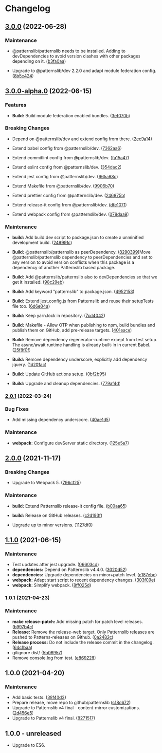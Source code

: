 # Changelog



## [3.0.0](https://github.com/patternslib/pat-content-mirror/compare/3.0.0-alpha.0...3.0.0) (2022-06-28)


### Maintenance


* @patternslib/patternslib needs to be installed. Adding to devDependencies to avoid version clashes with other packages depending on it. ([b3fa0aa](https://github.com/patternslib/pat-content-mirror/commit/b3fa0aa934d562d45201e8bc64d99cd84f76ebed))

* Upgrade to @patternslib/dev 2.2.0 and adapt module federation config. ([8b5c424](https://github.com/patternslib/pat-content-mirror/commit/8b5c4243fc110fa82315de1a2f98cdc7dadae13b))

## [3.0.0-alpha.0](https://github.com/patternslib/pat-content-mirror/compare/2.0.1...3.0.0-alpha.0) (2022-06-15)


### Features


* **Build:** Build module federation enabled bundles. ([3ef070b](https://github.com/patternslib/pat-content-mirror/commit/3ef070b6952f1c2953ac8f182786cc7501ea8c1e))


### Breaking Changes


* Depend on @patternslib/dev and extend config from there. ([2ec9a14](https://github.com/patternslib/pat-content-mirror/commit/2ec9a14fa3a8ab52563053f3d7661bf9fc6cbb13))

* Extend babel config from @patternslib/dev. ([7362aa6](https://github.com/patternslib/pat-content-mirror/commit/7362aa605bd03440ba8cf067822b77ce6e647f7c))

* Extend commitlint config from @patternslib/dev. ([fa15a47](https://github.com/patternslib/pat-content-mirror/commit/fa15a474bcae963cdf9ca56439f7ab67d4f3cb47))

* Extend eslint config from @patternslib/dev. ([354dac2](https://github.com/patternslib/pat-content-mirror/commit/354dac26359a1219bd198378134fd1805bdb1f63))

* Extend jest config from @patternslib/dev. ([665a68c](https://github.com/patternslib/pat-content-mirror/commit/665a68c421d9f64c2a558c01d90c02c72f16414d))

* Extend Makefile from @patternslib/dev. ([9906b70](https://github.com/patternslib/pat-content-mirror/commit/9906b702b9ef747951c4ba78091882fa45e164c8))

* Extend prettier config from @patternslib/dev. ([246875b](https://github.com/patternslib/pat-content-mirror/commit/246875b8fe0d630a4b6f3a6502788411627a3a86))

* Extend release-it config from @patternslib/dev. ([dfe1071](https://github.com/patternslib/pat-content-mirror/commit/dfe10713331db7d05f9742f8d0306f828a5d2329))

* Extend webpack config from @patternslib/dev. ([078daa9](https://github.com/patternslib/pat-content-mirror/commit/078daa9190b2e7e9634824ce42c17aa0f5442cfc))


### Maintenance


* **build:** Add build:dev script to package.json to create a unminified development build. ([24899fc](https://github.com/patternslib/pat-content-mirror/commit/24899fc7085cf351bdfbdb51e816c57938c5581d))

* **Build:** @patternslib/patternslib as peerDependency. ([8290399](https://github.com/patternslib/pat-content-mirror/commit/8290399250fd43bb5f45acf253ad2c389773babf))Move @patternslib/patternslib dependency to peerDependencies and set to any version to avoid version conflicts when this package is a dependency of another Patternslib based package.

* **Build:** Add @patternslib/patternslib also to devDependencies so that we get it installed. ([98c29eb](https://github.com/patternslib/pat-content-mirror/commit/98c29eb97c2908b7c9192c6c015a087b168724e0))

* **Build:** Add keyword "patternslib" to package.json. ([4952153](https://github.com/patternslib/pat-content-mirror/commit/495215366e4e01b6782712b738881129b606a9f6))

* **Build:** Extend jest.config.js from Patternslib and reuse their setupTests file too. ([6d6e04a](https://github.com/patternslib/pat-content-mirror/commit/6d6e04a4940af15c3daed54217e2975daeceebe2))

* **Build:** Keep yarn.lock in repository. ([7cd4042](https://github.com/patternslib/pat-content-mirror/commit/7cd404228fe321311c38f4b541c87698475a42ef))

* **Build:** Makefile - Allow OTP when publishing to npm, build bundles and publish them on GitHub, add pre-release targets. ([401eace](https://github.com/patternslib/pat-content-mirror/commit/401eacea84613e222cb743e9d9669c36218ca0d9))

* **Build:** Remove dependency regenerator-runtime except from test setup. The async/await runtime handling is already built-in in current Babel. ([25f8f0f](https://github.com/patternslib/pat-content-mirror/commit/25f8f0f5f9abcd1ab6a7716463b02c5d2371e33b))

* **Build:** Remove dependency underscore, explicitly add dependency jquery. ([1d201ac](https://github.com/patternslib/pat-content-mirror/commit/1d201ac699daee0e87f3b6c0acd7141626115497))

* **Build:** Update GitHub actions setup. ([0bf2b95](https://github.com/patternslib/pat-content-mirror/commit/0bf2b952ca1f1751a4390d91277069645f955566))

* **Build:** Upgrade and cleanup dependencies. ([779af4d](https://github.com/patternslib/pat-content-mirror/commit/779af4d39c9b9f17209b0357f80e3248be6bc890))

### [2.0.1](https://github.com/patternslib/pat-content-mirror/compare/2.0.0...2.0.1) (2022-03-24)


### Bug Fixes

* Add missing dependency underscore. ([40ae1d5](https://github.com/patternslib/pat-content-mirror/commit/40ae1d5d9e3031723b0e6e56ce83ac89180035f7))



### Maintenance

* **webpack:** Configure devServer static directory. ([125e5a7](https://github.com/patternslib/pat-content-mirror/commit/125e5a75b84000b40b0eee85f60227c79ca65e7e))

## [2.0.0](https://github.com/patternslib/pat-content-mirror/compare/1.1.0...2.0.0) (2021-11-17)


### Breaking Changes

* Upgrade to Webpack 5. ([796c125](https://github.com/patternslib/pat-content-mirror/commit/796c125c9f5531ae7d9afd8c25285598dc078d12))



### Maintenance

* **build:** Extend Patternslib release-it config file. ([b00aa65](https://github.com/patternslib/pat-content-mirror/commit/b00aa654d13a31e9d51a9a4b31784f5ed7190c2e))

* **build:** Release on GitHub releases. ([c2d193f](https://github.com/patternslib/pat-content-mirror/commit/c2d193f032914eb6e8bfeeb82822e83bb12201c4))

* Upgrade up to minor versions. ([1127df0](https://github.com/patternslib/pat-content-mirror/commit/1127df0623109e4027977ff723f0fd881ec8a495))

## [1.1.0](https://github.com/patternslib/pat-content-mirror/compare/1.0.1...1.1.0) (2021-06-15)


### Maintenance

* Test updates after jest upgrade. ([06603cd](https://github.com/patternslib/pat-content-mirror/commit/06603cd36746b0e83760344bed9f5be76988f6aa))
* **dependencies:** Depend on Patternslib v4.4.0. ([3020d52](https://github.com/patternslib/pat-content-mirror/commit/3020d52793d84ecf7f32cf0339895a1998e21aa2))
* **dependencies:** Upgrade dependencies on minor+patch level. ([e187ebc](https://github.com/patternslib/pat-content-mirror/commit/e187ebc4d275c49c8fe8ba9a53b362332b87b374))
* **webpack:** Adapt start script to recent dependency changes. ([303f09e](https://github.com/patternslib/pat-content-mirror/commit/303f09e5552be0f19fcc6b559b0b3d5fb97ddfa2))
* **webpack:** Simplify webpack. ([8ff025d](https://github.com/patternslib/pat-content-mirror/commit/8ff025d28590c13b93b807ebc74d002b993f7582))

### [1.0.1](https://github.com/patternslib/pat-content-mirror/compare/1.0.0...1.0.1) (2021-04-23)


### Maintenance

* **make release-patch:** Add missing patch for patch level releases. ([b997b4c](https://github.com/patternslib/pat-content-mirror/commit/b997b4cf344d2ddddd2e667922e484bb99c0e030))
* **Release:** Remove the release-web target. Only Patternslib releases are pushed to Patterns-releases on Github. ([0a2482c](https://github.com/patternslib/pat-content-mirror/commit/0a2482c84694fc8e8320cdba80bbf6dc613fa33f))
* **Release process:** Do not include the release commit in the changelog. ([64c1baa](https://github.com/patternslib/pat-content-mirror/commit/64c1baa64ccd5318af8f263c5d0a35b535d14c55))
* gitignore dist/ ([5b08957](https://github.com/patternslib/pat-content-mirror/commit/5b089579df5c32b97d5b51040e94dbf1d5e1f42b))
* Remove console.log from test. ([e869228](https://github.com/patternslib/pat-content-mirror/commit/e86922871a9604a53ae1461d5c120db7a8f39557))

## 1.0.0 (2021-04-20)


### Maintenance

* Add basic tests. ([38f40d3](https://github.com/patternslib/pat-content-mirror/commit/38f40d3733e0b5b309d37bdff149dbdc0a4da23f))
* Prepare release, move repo to github/patternslib ([c18c672](https://github.com/patternslib/pat-content-mirror/commit/c18c672455afbaa272fc6892e5339c4dbb8d2461))
* Upgrade to Patternslib v4 final - content-mirror customizations. ([2d456e5](https://github.com/patternslib/pat-content-mirror/commit/2d456e50f09797a677d29d0ee75f704af53b386d))
* Upgrade to Patternslib v4 final. ([8271517](https://github.com/patternslib/pat-content-mirror/commit/8271517d6763d1baa80ac47a348578a152b5aa6d))


## 1.0.0 - unreleased

- Upgrade to ES6.